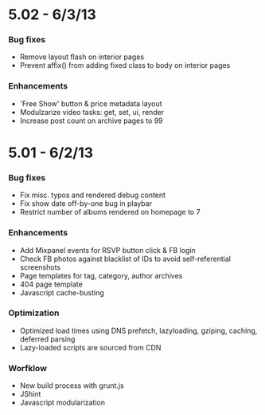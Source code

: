 # 5.02 - 6/3/13
### Bug fixes
- Remove layout flash on interior pages
- Prevent affix() from adding fixed class to body on interior pages

### Enhancements
- 'Free Show' button & price metadata layout
- Modulzarize video tasks: get, set, ui, render
- Increase post count on archive pages to 99


# 5.01 - 6/2/13

### Bug fixes
- Fix misc. typos and rendered debug content
- Fix show date off-by-one bug in playbar
- Restrict number of albums rendered on homepage to 7

### Enhancements
- Add Mixpanel events for RSVP button click & FB login
- Check FB photos against blacklist of IDs to avoid self-referential screenshots
- Page templates for tag, category, author archives
- 404 page template
- Javascript cache-busting

### Optimization
- Optimized load times using DNS prefetch, lazyloading, gziping, caching, deferred parsing
- Lazy-loaded scripts are sourced from CDN


### Worfklow
- New build process with grunt.js
- JShint
- Javascript modularization